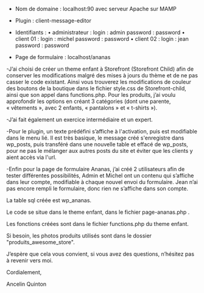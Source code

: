 - Nom de domaine : localhost:90 avec serveur Apache sur MAMP

- Plugin : client-message-editor

- Identifiants :
  • administrateur : login : admin password : password
  • client 01 : login : michel password : password
  • client 02 : login : jean password : password

- Page de formulaire : localhost/ananas

-J’ai choisi de créer un theme enfant à Storefront (Storefront Child) afin de conserver les modifications malgré des mises à jours du thème et de ne pas casser le code existant.
Ainsi vous trouverez les modifications de couleur des boutons de la boutique dans le fichier style.css de Storefront-child, ainsi que son appel dans functions.php.
Pour les produits, j’ai voulu approfondir les options en créant 3 catégories (dont une parente, « vêtements », avec 2 enfants, « pantalons » et « t-shirts »).

-J’ai fait également un exercice intermédiaire et un expert.

-Pour le plugin, un texte prédéfini s’affiche à l'activation, puis est modifiable dans le menu lié. Il est très basique, le message créé s'enregistre dans wp_posts, puis transféré dans une nouvelle table et effacé de wp_posts, pour ne pas le mélanger aux autres posts du site et éviter que les clients y aient accès via l'url.

-Enfin pour la page de formulaire Ananas, j’ai créé 2 utilisateurs afin de tester différentes possibilités,
Admin et Michel ont un contenu qui s’affiche dans leur compte, modifiable à chaque nouvel envoi du formulaire.
Jean n’ai pas encore rempli le formulaire, donc rien ne s’affiche dans son compte.

La table sql créée est wp_ananas.

Le code se situe dans le theme enfant, dans le fichier page-ananas.php .

Les fonctions créées sont dans le fichier functions.php du theme enfant.

Si besoin, les photos produits utilisés sont dans le dossier "produits_awesome_store".

J’espère que cela vous convient, si vous avez des questions, n’hésitez pas à revenir vers moi.

Cordialement,

Ancelin Quinton
